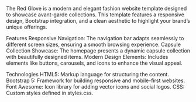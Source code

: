 The Red Glove is a modern and elegant fashion website template designed to showcase avant-garde collections. This template features a responsive design, Bootstrap integration, and a clean aesthetic to highlight your brand’s unique offerings.

Features
Responsive Navigation: The navigation bar adapts seamlessly to different screen sizes, ensuring a smooth browsing experience.
Capsule Collection Showcase: The homepage presents a dynamic capsule collection with beautifully designed items.
Modern Design Elements: Includes elements like buttons, carousels, and icons to enhance the visual appeal.

Technologies
HTML5: Markup language for structuring the content.
Bootstrap 5: Framework for building responsive and mobile-first websites.
Font Awesome: Icon library for adding vector icons and social logos.
CSS: Custom styles defined in styles.css.
